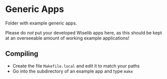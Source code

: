 # Generic Apps

Folder with example generic apps.

Please do *not* put your developed Wiselib apps here,
as this should be kept at an overseeable amount of working example applications!

## Compiling

* Create the file `Makefile.local` and edit it to match your paths
* Go into the subdirectory of an example app and type `make`